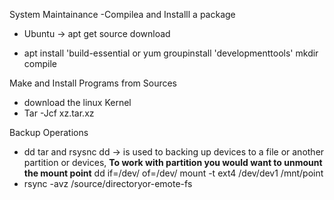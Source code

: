 System Maintainance
-Compilea and Installl a package 
 - Ubuntu -> apt get source download 

 - apt install 'build-essential or yum groupinstall 'developmenttools'
mkdir compile 


Make and Install Programs from Sources
- download the linux Kernel 
- Tar -Jcf xz.tar.xz

Backup Operations
- dd tar and rsysnc
dd ->  is used to backing up devices to a file or another partition or devices, 
   **To work with partition you would want to unmount the mount point**
    dd  if=/dev/<device-name> of=/dev/<device-backup> 
    mount -t ext4 /dev/dev1 /mnt/point
- rsync -avz /source/directoryor-emote-fs 
